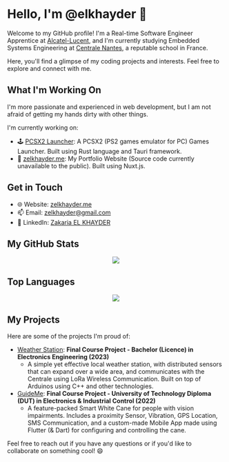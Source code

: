 # Hello, I'm @elkhayder 👋

Welcome to my GitHub profile! I'm a Real-time Software Engineer Apprentice at [Alcatel-Lucent](https://al-enterprise.com/), and I'm currently studying Embedded Systems Engineering at [Centrale Nantes](https://www.ec-nantes.fr/), a reputable school in France.

Here, you'll find a glimpse of my coding projects and interests. Feel free to explore and connect with me.

## What I'm Working On

I'm more passionate and experienced in web development, but I am not afraid of getting my hands dirty with other things.

I'm currently working on:

-  🕹️ [PCSX2 Launcher](https://github.com/elkhayder/pcsx2-launcher): A PCSX2 (PS2 games emulator for PC) Games Launcher. Built using Rust language and Tauri framework.
-  🌟 [zelkhayder.me](https://zelkhayder.me): My Portfolio Website (Source code currently unavailable to the public). Built using Nuxt.js.

## Get in Touch

-  🌐 Website: [zelkhayder.me](https://zelkhayder.me)
-  📫 Email: [zelkhayder@gmail.com](mailto:zelkhayder@gmail.com)
-  🔗 LinkedIn: [Zakaria EL KHAYDER](https://www.linkedin.com/in/elkhayderzakaria/)

## My GitHub Stats

<p align="center">
<picture>
<source 
  srcset="https://github-readme-stats.vercel.app/api?username=elkhayder&show_icons=true&theme=dracula&count_private=true&hide_rank=true"
  media="(prefers-color-scheme: dark)"
/>
<img src="https://github-readme-stats.vercel.app/api?username=elkhayder&show_icons=true&count_private=true&hide_rank=true" />
</picture>
</p>

## Top Languages

<p align="center">
<picture>
<source 
  srcset="https://github-readme-stats.vercel.app/api/top-langs/?username=elkhayder&langs_count=12&layout=compact&theme=dracula"
  media="(prefers-color-scheme: dark)"
/>
<img src="https://github-readme-stats.vercel.app/api/top-langs/?username=elkhayder&langs_count=12&layout=compact" />
</picture>
</p>

## My Projects

Here are some of the projects I'm proud of:

-  [Weather Station](https://github.com/elkhayder/PFE-L3-2023-WeatherStation): **Final Course Project - Bachelor (Licence) in Electronics Engineering (2023)**
   -  A simple yet effective local weather station, with distributed sensors that can expand over a wide area, and communicates with the Centrale using LoRa Wireless Communication. Built on top of Arduinos using C++ and other technologies.
-  [GuideMe](https://github.com/elkhayder/PFE-DUT-2022-SmartCane): **Final Course Project - University of Technology Diploma (DUT) in Electronics & Industrial Control (2022)**
   -  A feature-packed Smart White Cane for people with vision impairments. Includes a proximity Sensor, Vibration, GPS Location, SMS Communication, and a custom-made Mobile App made using Flutter (& Dart) for configuring and controlling the cane.

Feel free to reach out if you have any questions or if you'd like to collaborate on something cool! 😄

